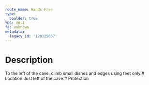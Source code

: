 ```yaml
---
route_name: Hands Free
type:
  boulder: true
YDS: V0-1
fa: unknown
metadata:
  legacy_id: '120125657'
---
```

# Description
To the left of the cave, climb small dishes and edges using feet only.# Location
Just left of the cave.# Protection
